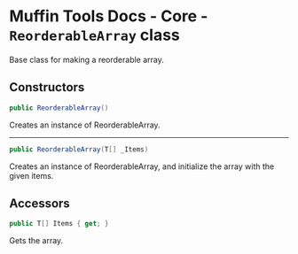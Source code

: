 # Muffin Tools Docs - Core - `ReorderableArray` class

Base class for making a reorderable array.

## Constructors

```cs
public ReorderableArray()
```

Creates an instance of ReorderableArray.

---

```cs
public ReorderableArray(T[] _Items)
```

Creates an instance of ReorderableArray, and initialize the array with the given items.

## Accessors

```cs
public T[] Items { get; }
```

Gets the array.
